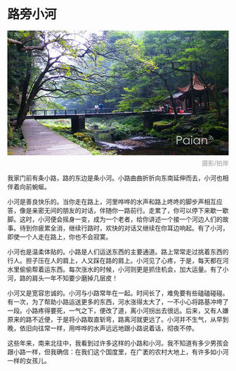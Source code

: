 # 路旁小河

![路旁小河](images/xiaohe.jpg)
<div style="margin-top:-10px;color:#999;text-align:right;">摄影/拍岸</div>

我家门前有条小路，路的东边是条小河。小路曲曲折折向东南延伸而去，小河也相伴着向前蜿蜒。

小河是善良快乐的。当你走在路上，河里哗哗的水声和路上咚咚的脚步声相互应答，像是亲密无间的朋友的对话，伴随你一路前行。走累了，你可以停下来歇一歇脚。这时，小河便会摇身一变，成为一个老者，给你讲述一个接一个河边人们的故事。待到你疲累全消，继续行路时，欢快的对话又继续在你耳边响起。有了小河，即使一个人走在路上，你也不会寂寞。

小河也是温柔体贴的。小路是人们运送东西的主要通道。路上常常走过挑着东西的行人。担子压在人的肩上，人又踩在路的肩上。小河见了心疼，于是，每天都在河水里偷偷帮着运东西。每次涨水的时候，小河则更是抓住机会，加大运量。有了小河，路的肩头一年不知要少磨掉几层皮！

小河又是宽容忠诚的。小河与小路常年在一起。时间长了，难免要有些磕磕碰碰。有一次，为了帮助小路运送更多的东西，河水涨得太大了，一不小心将路基冲垮了一段。小路疼得要死，一气之下，便改了道，离小河拐出去很远。后来，又有人嫌原来的路不近便，于是将小路取直斩弯，路离河就更远了。小河并不生气，从早到晚，依旧向往常一样，用哗哗的水声远远地跟小路说着话，彻夜不停。

这些年来，南来北往中，我看到过许多这样的小路和小河。我不知道有多少男孩会跟小路一样，但我确信：在我们这个国度里，在广袤的农村大地上，有许多如小河一样的女孩儿。
